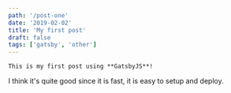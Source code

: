 ```yaml
---
path: '/post-one'
date: '2019-02-02'
title: 'My first post'
draft: false
tags: ['gatsby', 'other']
---
```


    This is my first post using **GatsbyJS**!

I think it's quite good since it is fast, it is easy to setup and deploy.

